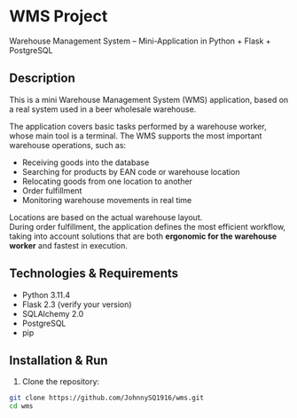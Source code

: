 # WMS Project
Warehouse Management System – Mini-Application in Python + Flask + PostgreSQL

## Description
This is a mini Warehouse Management System (WMS) application, based on a real system used in a beer wholesale warehouse.

The application covers basic tasks performed by a warehouse worker, whose main tool is a terminal. The WMS supports the most important warehouse operations, such as:

- Receiving goods into the database  
- Searching for products by EAN code or warehouse location  
- Relocating goods from one location to another  
- Order fulfillment  
- Monitoring warehouse movements in real time  

Locations are based on the actual warehouse layout.  
During order fulfillment, the application defines the most efficient workflow, taking into account solutions that are both **ergonomic for the warehouse worker** and fastest in execution.

## Technologies & Requirements
- Python 3.11.4  
- Flask 2.3 (verify your version)  
- SQLAlchemy 2.0  
- PostgreSQL  
- pip

## Installation & Run
1. Clone the repository:
```bash
git clone https://github.com/JohnnySQ1916/wms.git
cd wms
